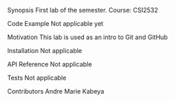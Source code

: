 Synopsis
First lab of the semester. Course: CSI2532

Code Example
Not applicable yet

Motivation
This lab is used as an intro to Git and GitHub

Installation
Not applicable

API Reference
Not applicable

Tests
Not applicable

Contributors
Andre Marie Kabeya
